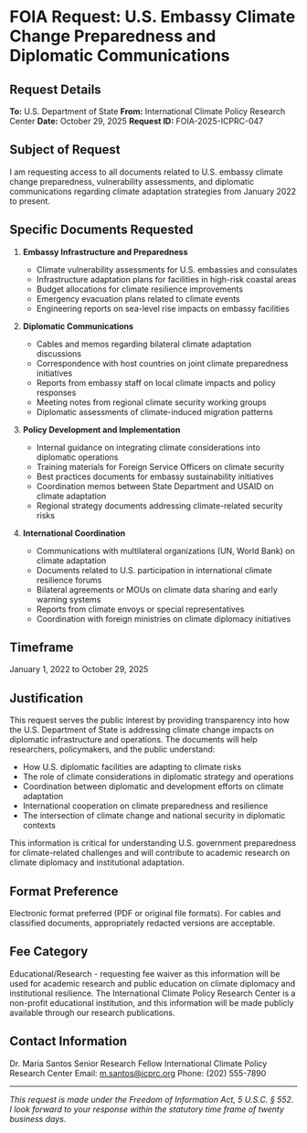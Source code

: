 # FOIA Request: U.S. Embassy Climate Change Preparedness and Diplomatic Communications

## Request Details

**To:** U.S. Department of State
**From:** International Climate Policy Research Center
**Date:** October 29, 2025
**Request ID:** FOIA-2025-ICPRC-047

## Subject of Request

I am requesting access to all documents related to U.S. embassy climate change preparedness, vulnerability assessments, and diplomatic communications regarding climate adaptation strategies from January 2022 to present.

## Specific Documents Requested

1. **Embassy Infrastructure and Preparedness**
   - Climate vulnerability assessments for U.S. embassies and consulates
   - Infrastructure adaptation plans for facilities in high-risk coastal areas
   - Budget allocations for climate resilience improvements
   - Emergency evacuation plans related to climate events
   - Engineering reports on sea-level rise impacts on embassy facilities

2. **Diplomatic Communications**
   - Cables and memos regarding bilateral climate adaptation discussions
   - Correspondence with host countries on joint climate preparedness initiatives
   - Reports from embassy staff on local climate impacts and policy responses
   - Meeting notes from regional climate security working groups
   - Diplomatic assessments of climate-induced migration patterns

3. **Policy Development and Implementation**
   - Internal guidance on integrating climate considerations into diplomatic operations
   - Training materials for Foreign Service Officers on climate security
   - Best practices documents for embassy sustainability initiatives
   - Coordination memos between State Department and USAID on climate adaptation
   - Regional strategy documents addressing climate-related security risks

4. **International Coordination**
   - Communications with multilateral organizations (UN, World Bank) on climate adaptation
   - Documents related to U.S. participation in international climate resilience forums
   - Bilateral agreements or MOUs on climate data sharing and early warning systems
   - Reports from climate envoys or special representatives
   - Coordination with foreign ministries on climate diplomacy initiatives

## Timeframe

January 1, 2022 to October 29, 2025

## Justification

This request serves the public interest by providing transparency into how the U.S. Department of State is addressing climate change impacts on diplomatic infrastructure and operations. The documents will help researchers, policymakers, and the public understand:

- How U.S. diplomatic facilities are adapting to climate risks
- The role of climate considerations in diplomatic strategy and operations
- Coordination between diplomatic and development efforts on climate adaptation
- International cooperation on climate preparedness and resilience
- The intersection of climate change and national security in diplomatic contexts

This information is critical for understanding U.S. government preparedness for climate-related challenges and will contribute to academic research on climate diplomacy and institutional adaptation.

## Format Preference

Electronic format preferred (PDF or original file formats). For cables and classified documents, appropriately redacted versions are acceptable.

## Fee Category

Educational/Research - requesting fee waiver as this information will be used for academic research and public education on climate diplomacy and institutional resilience. The International Climate Policy Research Center is a non-profit educational institution, and this information will be made publicly available through our research publications.

## Contact Information

Dr. Maria Santos
Senior Research Fellow
International Climate Policy Research Center
Email: m.santos@icprc.org
Phone: (202) 555-7890

---

*This request is made under the Freedom of Information Act, 5 U.S.C. § 552. I look forward to your response within the statutory time frame of twenty business days.*
